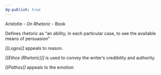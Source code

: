 ```yaml
---
dg-publish: true
---
```

Aristotle - _On Rhetoric_ - Book

Defines rhetoric as “an ability, in each particular case, to see the available means of persuasion”

*[[Logos]]* appeals to reason. 

*[[Ethos (Rhetoric)]]* is used to convey the writer’s credibility and authority.

*[[Pathos]]* appeals to the emotion

